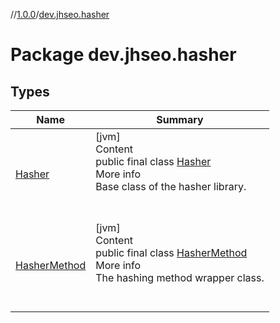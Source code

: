 //[1.0.0](../index.md)/[dev.jhseo.hasher](index.md)



# Package dev.jhseo.hasher  


## Types  
  
|  Name|  Summary| 
|---|---|
| <a name="dev.jhseo.hasher/Hasher///PointingToDeclaration/"></a>[Hasher](-hasher/index.md)| <a name="dev.jhseo.hasher/Hasher///PointingToDeclaration/"></a>[jvm]  <br>Content  <br>public final class [Hasher](-hasher/index.md)  <br>More info  <br>Base class of the hasher library.  <br><br><br>
| <a name="dev.jhseo.hasher/HasherMethod///PointingToDeclaration/"></a>[HasherMethod](-hasher-method/index.md)| <a name="dev.jhseo.hasher/HasherMethod///PointingToDeclaration/"></a>[jvm]  <br>Content  <br>public final class [HasherMethod](-hasher-method/index.md)  <br>More info  <br>The hashing method wrapper class.  <br><br><br>

